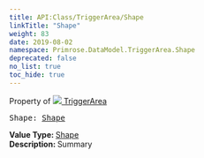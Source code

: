 ```yaml
---
title: API:Class/TriggerArea/Shape
linkTitle: "Shape"
weight: 83
date: 2019-08-02
namespace: Primrose.DataModel.TriggerArea.Shape
deprecated: false
no_list: true
toc_hide: true
---
```

Property of <a href="/docs/api-reference/Class/TriggerArea"><img src="/icons/silk/arrow_nw_ne_sw_se.png"/>&nbsp;TriggerArea</a>
<pre class="method-declaration">
Shape: <a class="type" href="/docs/api-reference/Enum/Shape">Shape</a></pre>
<b>Value Type: </b>
<a class="type" href="/docs/api-reference/Enum/Shape">Shape</a>
<br/>
<b>Description: </b>
Summary

